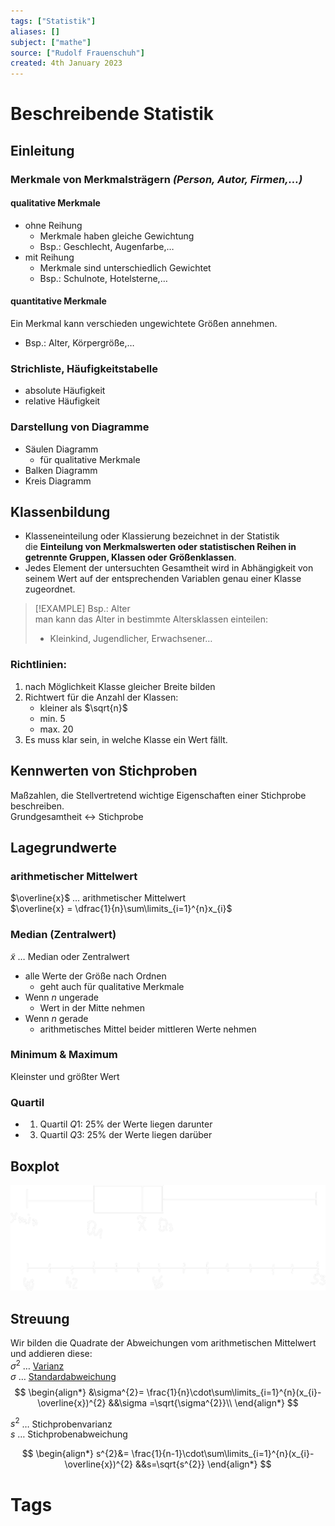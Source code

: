 ```yaml
---
tags: ["Statistik"]
aliases: []
subject: ["mathe"]
source: ["Rudolf Frauenschuh"]
created: 4th January 2023
---
```


# Beschreibende Statistik

## Einleitung

### Merkmale von Merkmalsträgern *(Person, Autor, Firmen,…)*

#### qualitative Merkmale

- ohne Reihung  
	- Merkmale haben gleiche Gewichtung
	- Bsp.: Geschlecht, Augenfarbe,… 
- mit Reihung   
	- Merkmale sind unterschiedlich Gewichtet
	- Bsp.: Schulnote, Hotelsterne,… 

#### quantitative Merkmale

Ein Merkmal kann verschieden ungewichtete Größen annehmen.
- Bsp.: Alter, Körpergröße,…

### Strichliste, Häufigkeitstabelle

- absolute Häufigkeit
- relative Häufigkeit

### Darstellung von Diagramme

- Säulen Diagramm
	- für qualitative Merkmale
- Balken Diagramm
- Kreis Diagramm

## Klassenbildung

- Klasseneinteilung oder Klassierung bezeichnet in der Statistik die **Einteilung von Merkmalswerten oder statistischen Reihen in getrennte Gruppen, Klassen oder Größenklassen**.
- Jedes Element der untersuchten Gesamtheit wird in Abhängigkeit von seinem Wert auf der entsprechenden Variablen genau einer Klasse zugeordnet.
> [!EXAMPLE] Bsp.: Alter  
> man kann das Alter in bestimmte Altersklassen einteilen:
> - Kleinkind, Jugendlicher, Erwachsener…

### Richtlinien:

1. nach Möglichkeit Klasse gleicher Breite bilden
2. Richtwert für die Anzahl der Klassen:
	- kleiner als $\sqrt{n}$
	- min. 5
	- max. 20
3. Es muss klar sein, in welche Klasse ein Wert fällt.

## Kennwerten von Stichproben

Maßzahlen, die Stellvertretend wichtige Eigenschaften einer Stichprobe beschreiben.  
Grundgesamtheit $\leftrightarrow$ Stichprobe

## Lagegrundwerte

### arithmetischer Mittelwert

$\overline{x}$ … arithmetischer Mittelwert  
$\overline{x} = \dfrac{1}{n}\sum\limits_{i=1}^{n}x_{i}$

### Median (Zentralwert)

$\tilde{x}$ … Median oder Zentralwert
- alle Werte der Größe nach Ordnen
	- geht auch für qualitative Merkmale
- Wenn $n$ ungerade
	- Wert in der Mitte nehmen
- Wenn $n$ gerade
	- arithmetisches Mittel beider mittleren Werte nehmen

### Minimum & Maximum

Kleinster und größter Wert

### Quartil

- 1. Quartil $Q1$: $25\%$ der Werte liegen darunter
- 3. Quartil $Q3$: $25\%$ der Werte liegen darüber

## Boxplot

![Boxplot.png](../assets/Boxplot.png)

## Streuung 

Wir bilden die Quadrate der Abweichungen vom arithmetischen Mittelwert und addieren diese:  
$\sigma^{2}$ … [Varianz](Varianz.md)  
$\sigma$ … [Standardabweichung](Standardabweichung.md)
$$
\begin{align*}
&\sigma^{2}= \frac{1}{n}\cdot\sum\limits_{i=1}^{n}(x_{i}-\overline{x})^{2} &&\sigma =\sqrt{\sigma^{2}}\\
\end{align*}
$$

$s^{2}$ … Stichprobenvarianz  
$s$ … Stichprobenabweichung

$$
\begin{align*}
s^{2}&= \frac{1}{n-1}\cdot\sum\limits_{i=1}^{n}(x_{i}-\overline{x})^{2} &&s=\sqrt{s^{2}}
\end{align*}
$$

# Tags